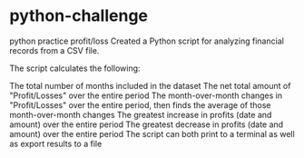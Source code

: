 # python-challenge
python practice profit/loss
Created a Python script for analyzing financial records from a CSV file.

The script calculates the following:

The total number of months included in the dataset
The net total amount of "Profit/Losses" over the entire period
The month-over-month changes in "Profit/Losses" over the entire period, then finds the average of those month-over-month changes
The greatest increase in profits (date and amount) over the entire period
The greatest decrease in profits (date and amount) over the entire period
The script can both print to a terminal as well as export results to a file
